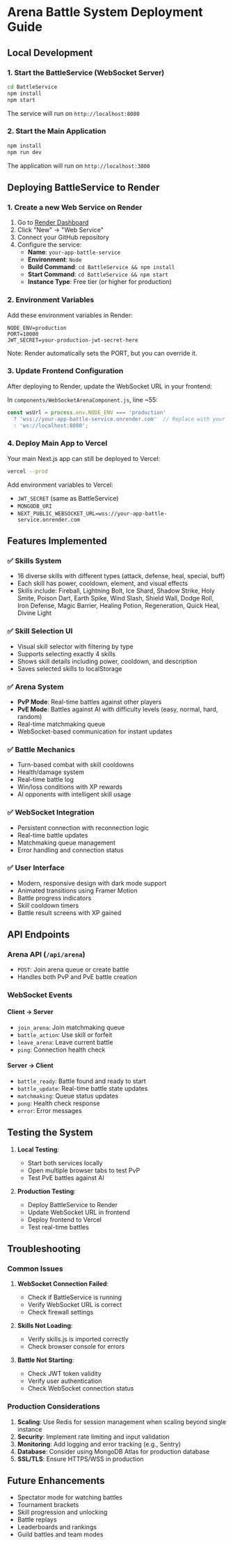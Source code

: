 # Arena Battle System Deployment Guide

## Local Development

### 1. Start the BattleService (WebSocket Server)

```bash
cd BattleService
npm install
npm start
```

The service will run on `http://localhost:8080`

### 2. Start the Main Application

```bash
npm install
npm run dev
```

The application will run on `http://localhost:3000`

## Deploying BattleService to Render

### 1. Create a new Web Service on Render

1. Go to [Render Dashboard](https://dashboard.render.com/)
2. Click "New" → "Web Service"
3. Connect your GitHub repository
4. Configure the service:
   - **Name**: `your-app-battle-service`
   - **Environment**: `Node`
   - **Build Command**: `cd BattleService && npm install`
   - **Start Command**: `cd BattleService && npm start`
   - **Instance Type**: Free tier (or higher for production)

### 2. Environment Variables

Add these environment variables in Render:

```
NODE_ENV=production
PORT=10000
JWT_SECRET=your-production-jwt-secret-here
```

Note: Render automatically sets the PORT, but you can override it.

### 3. Update Frontend Configuration

After deploying to Render, update the WebSocket URL in your frontend:

In `components/WebSocketArenaComponent.js`, line ~55:

```javascript
const wsUrl = process.env.NODE_ENV === 'production' 
  ? 'wss://your-app-battle-service.onrender.com'  // Replace with your Render URL
  : 'ws://localhost:8080';
```

### 4. Deploy Main App to Vercel

Your main Next.js app can still be deployed to Vercel:

```bash
vercel --prod
```

Add environment variables to Vercel:
- `JWT_SECRET` (same as BattleService)
- `MONGODB_URI`
- `NEXT_PUBLIC_WEBSOCKET_URL=wss://your-app-battle-service.onrender.com`

## Features Implemented

### ✅ Skills System
- 16 diverse skills with different types (attack, defense, heal, special, buff)
- Each skill has power, cooldown, element, and visual effects
- Skills include: Fireball, Lightning Bolt, Ice Shard, Shadow Strike, Holy Smite, Poison Dart, Earth Spike, Wind Slash, Shield Wall, Dodge Roll, Iron Defense, Magic Barrier, Healing Potion, Regeneration, Quick Heal, Divine Light

### ✅ Skill Selection UI
- Visual skill selector with filtering by type
- Supports selecting exactly 4 skills
- Shows skill details including power, cooldown, and description
- Saves selected skills to localStorage

### ✅ Arena System
- **PvP Mode**: Real-time battles against other players
- **PvE Mode**: Battles against AI with difficulty levels (easy, normal, hard, random)
- Real-time matchmaking queue
- WebSocket-based communication for instant updates

### ✅ Battle Mechanics
- Turn-based combat with skill cooldowns
- Health/damage system
- Real-time battle log
- Win/loss conditions with XP rewards
- AI opponents with intelligent skill usage

### ✅ WebSocket Integration
- Persistent connection with reconnection logic
- Real-time battle updates
- Matchmaking queue management
- Error handling and connection status

### ✅ User Interface
- Modern, responsive design with dark mode support
- Animated transitions using Framer Motion
- Battle progress indicators
- Skill cooldown timers
- Battle result screens with XP gained

## API Endpoints

### Arena API (`/api/arena`)
- `POST`: Join arena queue or create battle
- Handles both PvP and PvE battle creation

### WebSocket Events

#### Client → Server
- `join_arena`: Join matchmaking queue
- `battle_action`: Use skill or forfeit
- `leave_arena`: Leave current battle
- `ping`: Connection health check

#### Server → Client
- `battle_ready`: Battle found and ready to start
- `battle_update`: Real-time battle state updates
- `matchmaking`: Queue status updates
- `pong`: Health check response
- `error`: Error messages

## Testing the System

1. **Local Testing**:
   - Start both services locally
   - Open multiple browser tabs to test PvP
   - Test PvE battles against AI

2. **Production Testing**:
   - Deploy BattleService to Render
   - Update WebSocket URL in frontend
   - Deploy frontend to Vercel
   - Test real-time battles

## Troubleshooting

### Common Issues

1. **WebSocket Connection Failed**:
   - Check if BattleService is running
   - Verify WebSocket URL is correct
   - Check firewall settings

2. **Skills Not Loading**:
   - Verify skills.js is imported correctly
   - Check browser console for errors

3. **Battle Not Starting**:
   - Check JWT token validity
   - Verify user authentication
   - Check WebSocket connection status

### Production Considerations

1. **Scaling**: Use Redis for session management when scaling beyond single instance
2. **Security**: Implement rate limiting and input validation
3. **Monitoring**: Add logging and error tracking (e.g., Sentry)
4. **Database**: Consider using MongoDB Atlas for production database
5. **SSL/TLS**: Ensure HTTPS/WSS in production

## Future Enhancements

- Spectator mode for watching battles
- Tournament brackets
- Skill progression and unlocking
- Battle replays
- Leaderboards and rankings
- Guild battles and team modes
